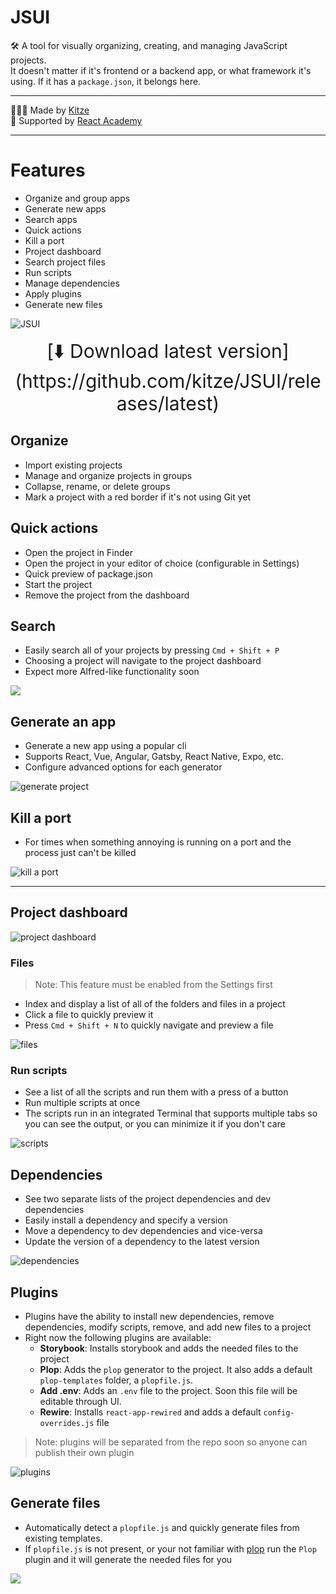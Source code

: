 # JSUI

🛠 A tool for visually organizing, creating, and managing JavaScript projects.   
It doesn't matter if it's frontend or a backend app, or what framework it's using. If it has a `package.json`, it belongs here.

--- 

🙋🏻‍♂️ Made by [Kitze](https://twitter.com/thekitze)  
🏫️ Supported by [React Academy](https://reactacademy.io)

---

# Features
- Organize and group apps
- Generate new apps
- Search apps
- Quick actions
- Kill a port
- Project dashboard
- Search project files
- Run scripts
- Manage dependencies
- Apply plugins
- Generate new files

![JSUI](https://i.imgur.com/tDHfoRV.png)

<center style="font-size:30px">[⬇️ Download latest version](https://github.com/kitze/JSUI/releases/latest)</center>


## Organize
- Import existing projects
- Manage and organize projects in groups
- Collapse, rename, or delete groups
- Mark a project with a red border if it's not using Git yet

## Quick actions
- Open the project in Finder
- Open the project in your editor of choice (configurable in Settings)
- Quick preview of package.json
- Start the project
- Remove the project from the dashboard

## Search
- Easily search all of your projects by pressing `Cmd + Shift + P`
- Choosing a project will navigate to the project dashboard
- Expect more Alfred-like functionality soon

![](https://i.imgur.com/XwYX8EE.gif)

## Generate an app
- Generate a new app using a popular cli
- Supports React, Vue, Angular, Gatsby, React Native, Expo, etc.
- Configure advanced options for each generator

![generate project](https://i.imgur.com/Bxdh1oA.gif)

## Kill a port

- For times when something annoying is running on a port and the process just can't be killed


![kill a port](https://i.imgur.com/OvrnaFU.gif)

---

## Project dashboard

![project dashboard](https://i.imgur.com/UPJOmcC.png)
### Files
> Note: This feature must be enabled from the Settings first

- Index and display a list of all of the folders and files in a project
- Click a file to quickly preview it
- Press `Cmd + Shift + N` to quickly navigate and preview a file

![files](https://i.imgur.com/gXPw73X.gif)

### Run scripts
- See a list of all the scripts and run them with a press of a button
- Run multiple scripts at once
- The scripts run in an integrated Terminal that supports multiple tabs so you can see the output, or you can minimize it if you don't care

![scripts](https://i.imgur.com/bdtrVK4.gif)

## Dependencies
- See two separate lists of the project dependencies and dev dependencies
- Easily install a dependency and specify a version
- Move a dependency to dev dependencies and vice-versa
- Update the version of a dependency to the latest version

![dependencies](https://i.imgur.com/LxQe2mf.gif)

## Plugins
- Plugins have the ability to install new dependencies, remove dependencies, modify scripts, remove, and add new files to a project
- Right now the following plugins are available:
	- **Storybook**: Installs storybook and adds the needed files to the project
	- **Plop**: Adds the `plop` generator to the project. It also adds a default `plop-templates` folder, a `plopfile.js`.
	- **Add .env**: Adds an `.env` file to the project. Soon this file will be editable through UI.
	- **Rewire**: Installs `react-app-rewired` and adds a default `config-overrides.js` file

> Note: plugins will be separated from the repo soon so anyone can publish their own plugin	

![plugins](https://i.imgur.com/sgiFoWi.gif)
	
## Generate files
- Automatically detect a `plopfile.js` and quickly generate files from existing templates.
- If `plopfile.js` is not present, or your not familiar with [plop](https://github.com/amwmedia/plop) run the `Plop` plugin and it will generate the needed files for you

![](https://i.imgur.com/pm9ugjK.gif)



